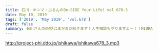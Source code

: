 ```yaml
---
title: 石川・ホンマ・ぶるんのBe-SIDE Your Life! vol.678-3
date: May 10, 2019
tags: ['2019', 'May 2019', 'vol.678']
draft: false
summary: 石川さんのGW話はまだまだ続きます！人生相談もやりますよ－！！MIURA
---
```


http://project-phi.ddo.jp/ishikawa/ishikawa678_3.mp3
